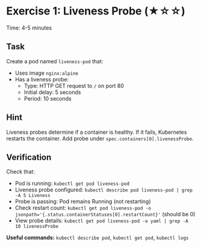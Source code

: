 # Exercise 1: Liveness Probe (★☆☆)

Time: 4-5 minutes

## Task

Create a pod named `liveness-pod` that:

- Uses image `nginx:alpine`
- Has a liveness probe:
  - Type: HTTP GET request to `/` on port 80
  - Initial delay: 5 seconds
  - Period: 10 seconds

## Hint

Liveness probes determine if a container is healthy. If it fails, Kubernetes restarts the container. Add probe under `spec.containers[0].livenessProbe`.

## Verification

Check that:

- Pod is running: `kubectl get pod liveness-pod`
- Liveness probe configured: `kubectl describe pod liveness-pod | grep -A 5 Liveness`
- Probe is passing: Pod remains Running (not restarting)
- Check restart count:
  `kubectl get pod liveness-pod -o jsonpath='{.status.containerStatuses[0].restartCount}'` (should be 0)
- View probe details: `kubectl get pod liveness-pod -o yaml | grep -A 10 livenessProbe`

**Useful commands:** `kubectl describe pod`, `kubectl get pod`, `kubectl logs`
